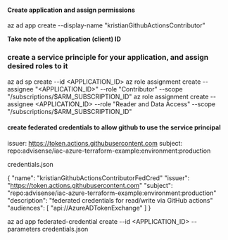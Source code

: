 #### Create application and assign permissions
az ad app create --display-name "kristianGithubActionsContributor"

**Take note of the application (client) ID**

### create a service principle for your application, and assign desired roles to it
az ad sp create --id <APPLICATION_ID>
az role assignment create --assignee "<APPLICATION_ID>" --role "Contributor" --scope "/subscriptions/$ARM_SUBSCRIPTION_ID"
az role assignment create --assignee <APPLICATION_ID>  --role "Reader and Data Access" --scope "/subscriptions/$ARM_SUBSCRIPTION_ID"

#### create federated credentials to allow github to use the service principal
issuer: https://token.actions.githubusercontent.com
subject: repo:advisense/iac-azure-terraform-example:environment:production

credentials.json

{
	"name": "kristianGithubActionsContributorFedCred"
	"issuer": "https://token.actions.githubusercontent.com"
	"subject": "repo:advisense/iac-azure-terraform-example:environment:production"
	"description": "federated credentials for read/write via GitHub actions"
	"audiences": [
                "api://AzureADTokenExchange"
        ]
}

az ad app federated-credential create --id <APPLICATION_ID> --parameters credentials.json
